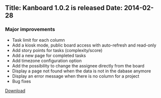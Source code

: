 Title: Kanboard 1.0.2 is released
Date: 2014-02-28
---

### Major improvements

- Task limit for each column
- Add a kiosk mode, public board access with auto-refresh and read-only
- Add story points for tasks (complexity/score)
- Add a new page for completed tasks
- Add timezone configuration option
- Add the possibility to change the assignee directly from the board
- Display a page not found when the data is not in the dabase anymore
- Display an error message when there is no column for a project
- Bug fixes

[Download](http://kanboard.net/kanboard-1.0.2.zip)